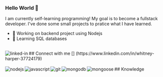 ### Hello World 👋
I am currently self-learning programming! My goal is to become a fullstack developer. I've done some small projects to pratice what I have learned.
- 🔭 Working on backend project using Nodejs
- 🌱 Learning SQL databases
<br>
## Connect with me
[<img align="left" alt="linked-in" src="https://img.shields.io/badge/linkedin-%230077B5.svg?&style=for-the-badge&logo=linkedin&logoColor=white" />]   (https://www.linkedin.com/in/whitney-harper-37724179)
<br>
<br>
## Knowledge
<img align="left" alt="nodejs" src="https://img.shields.io/badge/node.js%20-%2343853D.svg?&style=for-the-badge&logo=node.js&logoColor=white" />
<img align="left" alt="javascript" src="https://img.shields.io/badge/JavaScript%20-%2320232a.svg?&style=for-the-badge&logo=javascript&logoColor=%2361DAFB" />
<img align="left" alt="git" src="https://img.shields.io/badge/Git-%23316192.svg?&style=for-the-badge&logo=git&logoColor=white" />
<img align="left" alt="mongodb" src="https://img.shields.io/badge/MongoDB-3DDC84?logo=mongodb&logoColor=white&style=for-the-badge" />
<img align="left" alt="mongoose" src="https://img.shields.io/badge/mongoose%20-%236DB33F.svg?&style=for-the-badge&logo=mongoose&logoColor=white" />
<br>
<br>

